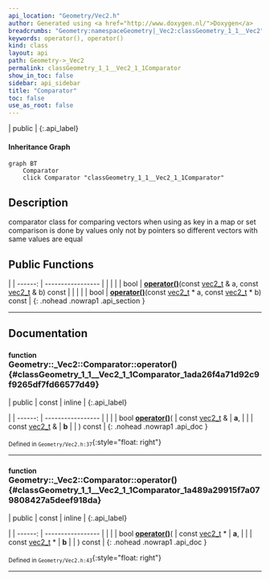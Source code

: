 ```yaml
---
api_location: "Geometry/Vec2.h"
author: Generated using <a href="http://www.doxygen.nl/">Doxygen</a>
breadcrumbs: "Geometry:namespaceGeometry|_Vec2:classGeometry_1_1__Vec2"
keywords: operator(), operator()
kind: class
layout: api
path: Geometry->_Vec2
permalink: classGeometry_1_1__Vec2_1_1Comparator
show_in_toc: false
sidebar: api_sidebar
title: "Comparator"
toc: false
use_as_root: false
---
```


| public |
{:.api_label}

#### Inheritance Graph

```mermaid
graph BT
	Comparator
	click Comparator "classGeometry_1_1__Vec2_1_1Comparator"
```

## Description



comparator class for comparing vectors when using as key in a map or set comparison is done by values only not by pointers so different vectors with same values are equal



## Public Functions

|
| ------: | ----------------- |
|  | |
| bool | **[operator()](#classGeometry_1_1%5F%5FVec2_1_1Comparator_1ada26f4a71d92c9f9265df7fd66577d49)**(const [vec2_t](classGeometry_1_1%5F%5FVec2#classGeometry_1_1%5F%5FVec2_1a64037a3e8219bd00cef0f8db56482f00) & a, const [vec2_t](classGeometry_1_1%5F%5FVec2#classGeometry_1_1%5F%5FVec2_1a64037a3e8219bd00cef0f8db56482f00) & b) const |
|  | |
| bool | **[operator()](#classGeometry_1_1%5F%5FVec2_1_1Comparator_1a489a29915f7a079808427a5deef918da)**(const [vec2_t](classGeometry_1_1%5F%5FVec2#classGeometry_1_1%5F%5FVec2_1a64037a3e8219bd00cef0f8db56482f00) * a, const [vec2_t](classGeometry_1_1%5F%5FVec2#classGeometry_1_1%5F%5FVec2_1a64037a3e8219bd00cef0f8db56482f00) * b) const |
{: .nohead .nowrap1 .api_section }


-------------------------------------------------------------------

## Documentation

### <small>function</small><br/> Geometry::_Vec2::Comparator::operator() {#classGeometry_1_1__Vec2_1_1Comparator_1ada26f4a71d92c9f9265df7fd66577d49}

| public | const | inline |
{:.api_label}

|
| ------: | ----------------- |
|  |
| bool **[operator()](#classGeometry_1_1%5F%5FVec2_1_1Comparator_1ada26f4a71d92c9f9265df7fd66577d49)**( | const [vec2_t](classGeometry_1_1%5F%5FVec2#classGeometry_1_1%5F%5FVec2_1a64037a3e8219bd00cef0f8db56482f00) & | **a**, |
| | const [vec2_t](classGeometry_1_1%5F%5FVec2#classGeometry_1_1%5F%5FVec2_1a64037a3e8219bd00cef0f8db56482f00) & | **b** |
|   ) const |
{: .nohead .nowrap1 .api_doc }





<sub>Defined in `Geometry/Vec2.h:37`</sub>{:style="float: right"}

-------------------------------------------------------------------

### <small>function</small><br/> Geometry::_Vec2::Comparator::operator() {#classGeometry_1_1__Vec2_1_1Comparator_1a489a29915f7a079808427a5deef918da}

| public | const | inline |
{:.api_label}

|
| ------: | ----------------- |
|  |
| bool **[operator()](#classGeometry_1_1%5F%5FVec2_1_1Comparator_1a489a29915f7a079808427a5deef918da)**( | const [vec2_t](classGeometry_1_1%5F%5FVec2#classGeometry_1_1%5F%5FVec2_1a64037a3e8219bd00cef0f8db56482f00) * | **a**, |
| | const [vec2_t](classGeometry_1_1%5F%5FVec2#classGeometry_1_1%5F%5FVec2_1a64037a3e8219bd00cef0f8db56482f00) * | **b** |
|   ) const |
{: .nohead .nowrap1 .api_doc }





<sub>Defined in `Geometry/Vec2.h:43`</sub>{:style="float: right"}

-------------------------------------------------------------------

